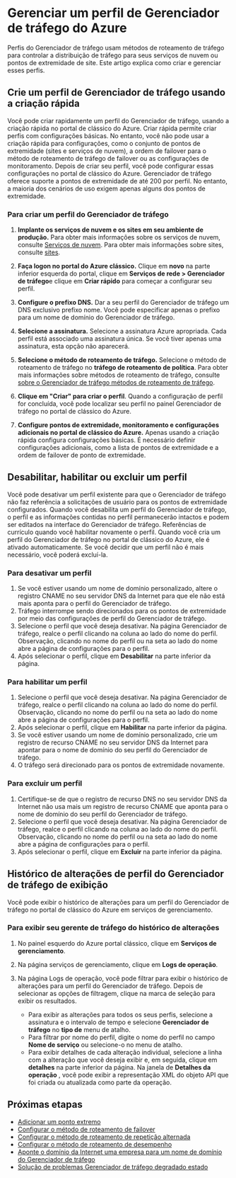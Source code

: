 <properties
    pageTitle="Gerenciar perfis do Gerenciador de tráfego do Azure | Microsoft Azure"
    description="Este artigo ajuda você a criar, desabilitar, habilitar, excluir e exibir o histórico de um perfil do Gerenciador de tráfego do Azure."
    services="traffic-manager"
    documentationCenter=""
    authors="sdwheeler"
    manager="carmonm"
    editor=""
/>
<tags
    ms.service="traffic-manager"
    ms.devlang="na"
    ms.topic="hero-article"
    ms.tgt_pltfrm="na"
    ms.workload="infrastructure-services"
    ms.date="10/11/2016"
    ms.author="sewhee"
/>

# <a name="manage-an-azure-traffic-manager-profile"></a>Gerenciar um perfil de Gerenciador de tráfego do Azure

Perfis do Gerenciador de tráfego usam métodos de roteamento de tráfego para controlar a distribuição de tráfego para seus serviços de nuvem ou pontos de extremidade de site. Este artigo explica como criar e gerenciar esses perfis.

## <a name="create-a-traffic-manager-profile-using-quick-create"></a>Crie um perfil de Gerenciador de tráfego usando a criação rápida

Você pode criar rapidamente um perfil do Gerenciador de tráfego, usando a criação rápida no portal de clássico do Azure. Criar rápida permite criar perfis com configurações básicas. No entanto, você não pode usar a criação rápida para configurações, como o conjunto de pontos de extremidade (sites e serviços de nuvem), a ordem de failover para o método de roteamento de tráfego de failover ou as configurações de monitoramento. Depois de criar seu perfil, você pode configurar essas configurações no portal de clássico do Azure. Gerenciador de tráfego oferece suporte a pontos de extremidade de até 200 por perfil. No entanto, a maioria dos cenários de uso exigem apenas alguns dos pontos de extremidade.

### <a name="to-create-a-traffic-manager-profile"></a>Para criar um perfil do Gerenciador de tráfego

1. **Implante os serviços de nuvem e os sites em seu ambiente de produção.** Para obter mais informações sobre os serviços de nuvem, consulte [Serviços de nuvem](http://go.microsoft.com/fwlink/p/?LinkId=314074). Para obter mais informações sobre sites, consulte [sites](http://go.microsoft.com/fwlink/p/?LinkId=393327).

2. **Faça logon no portal do Azure clássico.** Clique em **novo** na parte inferior esquerda do portal, clique em **Serviços de rede > Gerenciador de tráfego**e clique em **Criar rápido** para começar a configurar seu perfil.
3. **Configure o prefixo DNS.** Dar a seu perfil do Gerenciador de tráfego um DNS exclusivo prefixo nome. Você pode especificar apenas o prefixo para um nome de domínio do Gerenciador de tráfego.
4. **Selecione a assinatura.** Selecione a assinatura Azure apropriada. Cada perfil está associado uma assinatura única. Se você tiver apenas uma assinatura, esta opção não aparecerá.
5. **Selecione o método de roteamento de tráfego.** Selecione o método de roteamento de tráfego no **tráfego de roteamento de política**. Para obter mais informações sobre métodos de roteamento de tráfego, consulte [sobre o Gerenciador de tráfego métodos de roteamento de tráfego](traffic-manager-routing-methods.md).
6. **Clique em "Criar" para criar o perfil**. Quando a configuração de perfil for concluída, você pode localizar seu perfil no painel Gerenciador de tráfego no portal de clássico do Azure.
7. **Configure pontos de extremidade, monitoramento e configurações adicionais no portal de clássico do Azure.** Apenas usando a criação rápida configura configurações básicas. É necessário definir configurações adicionais, como a lista de pontos de extremidade e a ordem de failover de ponto de extremidade.


## <a name="disable-enable-or-delete-a-profile"></a>Desabilitar, habilitar ou excluir um perfil

Você pode desativar um perfil existente para que o Gerenciador de tráfego não faz referência a solicitações de usuário para os pontos de extremidade configurados. Quando você desabilita um perfil do Gerenciador de tráfego, o perfil e as informações contidas no perfil permanecerão intactos e podem ser editados na interface do Gerenciador de tráfego.  Referências de currículo quando você habilitar novamente o perfil. Quando você cria um perfil do Gerenciador de tráfego no portal de clássico do Azure, ele é ativado automaticamente. Se você decidir que um perfil não é mais necessário, você poderá excluí-la.

### <a name="to-disable-a-profile"></a>Para desativar um perfil

1. Se você estiver usando um nome de domínio personalizado, altere o registro CNAME no seu servidor DNS da Internet para que ele não está mais aponta para o perfil do Gerenciador de tráfego.
2. Tráfego interrompe sendo direcionados para os pontos de extremidade por meio das configurações de perfil do Gerenciador de tráfego.
3. Selecione o perfil que você deseja desativar. Na página Gerenciador de tráfego, realce o perfil clicando na coluna ao lado do nome do perfil. Observação, clicando no nome do perfil ou na seta ao lado do nome abre a página de configurações para o perfil.
4. Após selecionar o perfil, clique em **Desabilitar** na parte inferior da página.

### <a name="to-enable-a-profile"></a>Para habilitar um perfil

1. Selecione o perfil que você deseja desativar. Na página Gerenciador de tráfego, realce o perfil clicando na coluna ao lado do nome do perfil. Observação, clicando no nome do perfil ou na seta ao lado do nome abre a página de configurações para o perfil.
2. Após selecionar o perfil, clique em **Habilitar** na parte inferior da página.
3. Se você estiver usando um nome de domínio personalizado, crie um registro de recurso CNAME no seu servidor DNS da Internet para apontar para o nome de domínio do seu perfil do Gerenciador de tráfego.
4. O tráfego será direcionado para os pontos de extremidade novamente.

### <a name="to-delete-a-profile"></a>Para excluir um perfil

1. Certifique-se de que o registro de recurso DNS no seu servidor DNS da Internet não usa mais um registro de recurso CNAME que aponta para o nome de domínio do seu perfil do Gerenciador de tráfego.
2. Selecione o perfil que você deseja desativar. Na página Gerenciador de tráfego, realce o perfil clicando na coluna ao lado do nome do perfil. Observação, clicando no nome do perfil ou na seta ao lado do nome abre a página de configurações para o perfil.
3. Após selecionar o perfil, clique em **Excluir** na parte inferior da página.

## <a name="view-traffic-manager-profile-change-history"></a>Histórico de alterações de perfil do Gerenciador de tráfego de exibição

Você pode exibir o histórico de alterações para um perfil do Gerenciador de tráfego no portal de clássico do Azure em serviços de gerenciamento.

### <a name="to-view-your-traffic-manager-change-history"></a>Para exibir seu gerente de tráfego do histórico de alterações

1. No painel esquerdo do Azure portal clássico, clique em **Serviços de gerenciamento**.
2. Na página serviços de gerenciamento, clique em **Logs de operação**.
3. Na página Logs de operação, você pode filtrar para exibir o histórico de alterações para um perfil do Gerenciador de tráfego. Depois de selecionar as opções de filtragem, clique na marca de seleção para exibir os resultados.

   - Para exibir as alterações para todos os seus perfis, selecione a assinatura e o intervalo de tempo e selecione **Gerenciador de tráfego** no **tipo de** menu de atalho.
   - Para filtrar por nome do perfil, digite o nome do perfil no campo **Nome de serviço** ou selecione-o no menu de atalho.
   - Para exibir detalhes de cada alteração individual, selecione a linha com a alteração que você deseja exibir e, em seguida, clique em **detalhes** na parte inferior da página. Na janela de **Detalhes da operação** , você pode exibir a representação XML do objeto API que foi criada ou atualizada como parte da operação.

## <a name="next-steps"></a>Próximas etapas

- [Adicionar um ponto extremo](traffic-manager-endpoints.md)
- [Configurar o método de roteamento de failover](traffic-manager-configure-failover-routing-method.md)
- [Configurar o método de roteamento de repetição alternada](traffic-manager-configure-round-robin-routing-method.md)
- [Configurar o método de roteamento de desempenho](traffic-manager-configure-performance-routing-method.md)
- [Aponte o domínio da Internet uma empresa para um nome de domínio do Gerenciador de tráfego](traffic-manager-point-internet-domain.md)
- [Solução de problemas Gerenciador de tráfego degradado estado](traffic-manager-troubleshooting-degraded.md)
